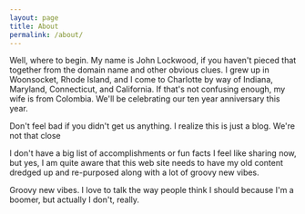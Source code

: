 ```yaml
---
layout: page
title: About
permalink: /about/
---
```


Well, where to begin.  My name is John Lockwood, if you haven't pieced that together from the domain name and other obvious clues. I grew up in Woonsocket, Rhode Island, and I come to Charlotte by way of Indiana, Maryland, Connecticut, and California.  If that's not confusing enough, my wife is from Colombia.  We'll be celebrating our ten year anniversary this year.

Don't feel bad if you didn't get us anything. I realize this is just a blog.  We're not that close

I don't have a big list of accomplishments or fun facts I feel like sharing now, but yes, I am quite aware that this web site needs to have my old content dredged up and re-purposed along with a lot of groovy new vibes.

Groovy new vibes. I love to talk the way people think I should because I'm a boomer, but actually I don't, really.
